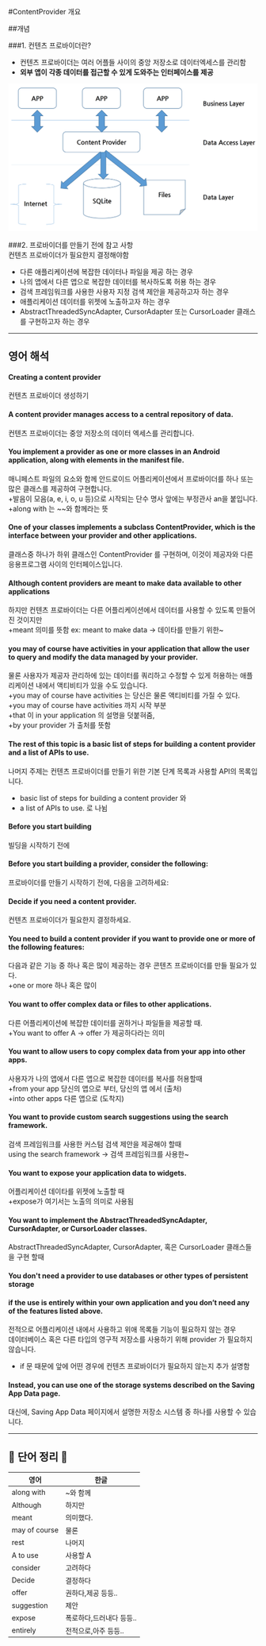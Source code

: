 #ContentProvider 개요   
   
##개념   
   
###1. 컨텐츠 프로바이더란?
+ 컨텐츠 프로바이더는 여러 어플들 사이의 중앙 저장소로 데이터엑세스를 관리함   
+ **외부 앱이 각종 데이터를 접근할 수 있게 도와주는 인터페이스를 제공**   

![Alt text](https://github.com/LonerStayle/Development-English-study/blob/main/app/src/main/res/drawable/loner20210801_contentprovider.png)    
   
###2. 프로바이더를 만들기 전에 참고 사항   
컨텐츠 프로바이더가 필요한지 결정해야함   
   + 다른 애플리케이션에 복잡한 데이터나 파일을 제공 하는 경우   
   + 나의 앱에서 다른 앱으로 복잡한 데이터를 복사하도록 허용 하는 경우   
   + 검색 프레임워크를 사용한 사용자 지정 검색 제안을 제공하고자 하는 경우   
   + 애플리케이션 데이터를 위젯에 노출하고자 하는 경우   
   + AbstractThreadedSyncAdapter, CursorAdapter 또는 CursorLoader 클래스를 구현하고자 하는 경우
   
---------------------------------------------------------

## 영어 해석   
#### Creating a content provider   
컨텐츠 프로바이더 생성하기   
   
#### A content provider manages access to a central repository of data.   
컨텐츠 프로바이더는 중앙 저장소의 데이터 엑세스를 관리합니다.   
   
#### You implement a provider as one or more classes in an Android application, along with elements in the manifest file.  
매니페스트 파일의 요소와 함께 안드로이드 어플리케이션에서 프로바이더를 하나 또는 많은 클래스를 제공하여 구현합니다.   
+발음이 모음(a, e, i, o, u 등)으로 시작되는 단수 명사 앞에는 부정관사 an을 붙입니다.   
+along with 는 ~~와 함께라는 뜻
   
#### One of your classes implements a subclass ContentProvider, which is the interface between your provider and other applications.   
클래스중 하나가 하위 클래스인 ContentProvider 를 구현하며, 이것이 제공자와 다른 응용프로그램 사이의 인터페이스입니다.   
   
#### Although content providers are meant to make data available to other applications   
하지만 컨텐츠 프로바이더는 다른 어플리케이션에서 데이터를 사용할 수 있도록 만들어진 것이지만   
+meant 의미를 뜻함 ex: meant to make data -> 데이타를 만들기 위한~   
   
#### you may of course have activities in your application that allow the user to query and modify the data managed by your provider.    
물론 사용자가 제공자 관리하에 있는 데이터를 쿼리하고 수정할 수 있게 허용하는 애플리케이션 내에서 액티비티가 있을 수도 있습니다.    
+you may of course have activities 는 당신은 물론 액티비티를 가질 수 있다.   
+you may of course have activities 까지 시작 부분    
+that 이 in your application 의 설명을 덧붙혀줌,   
+by your provider 가 출처를 뜻함   
    
#### The rest of this topic is a basic list of steps for building a content provider and a list of APIs to use.   
나머지 주제는 컨텐츠 프로바이더를 만들기 위한 기본 단계 목록과 사용할 API의 목록입니다.   
+ basic list of steps for building a content provider 와   
+ a list of APIs to use. 로 나뉨    
   
#### Before you start building   
빌딩을 시작하기 전에   

#### Before you start building a provider, consider the following:   
프로바이더를 만들기 시작하기 전에, 다음을 고려하세요:   
   
#### Decide if you need a content provider.      
컨텐츠 프로바이더가 필요한지 결정하세요.   
   
#### You need to build a content provider if you want to provide one or more of the following features:   
다음과 같은 기능 중 하나 혹은 많이 제공하는 경우 콘텐츠 프로바이더를 만들 필요가 있다.   
+one or more 하나 혹은 많이   
    
#### You want to offer complex data or files to other applications.   
다른 어플리케이션에 복잡한 데이터를 권하거나 파일들을 제공할 때.  
+You want to offer A -> offer 가 제공하다라는 의미   
   
#### You want to allow users to copy complex data from your app into other apps.   
사용자가 나의 앱에서 다른 앱으로 복잡한 데이터를 복사를 허용할때   
+from your app 당신의 앱으로 부터, 당신의 앱 에서 (출처)   
+into other apps 다른 앱으로 (도착지)   

#### You want to provide custom search suggestions using the search framework.   
검색 프레임워크를 사용한 커스텀 검색 제안을 제공해야 할때   
using the search framework -> 검색 프레임워크를 사용한~   

#### You want to expose your application data to widgets.   
어플리케이션 데이타를 위젯에 노출할 때   
+expose가 여기서는 노출의 의미로 사용됨   

#### You want to implement the AbstractThreadedSyncAdapter, CursorAdapter, or CursorLoader classes.   
AbstractThreadedSyncAdapter, CursorAdapter, 혹은 CursorLoader 클래스들을 구현 할때   
   
#### You don't need a provider to use databases or other types of persistent storage    
#### if the use is entirely within your own application and you don’t need any of the features listed above.   
전적으로 어플리케이션 내에서 사용하고 위애 목록들 기능이 필요하지 않는 경우    
데이터베이스 혹은 다른 타입의 영구적 저장소를 사용하기 위해 provider 가 필요하지 않습니다.   
+ if 문 때문에 앞에 어떤 경우에 컨텐츠 프로바이더가 필요하지 않는지 추가 설명함   
   
#### Instead, you can use one of the storage systems described on the Saving App Data page.   
대신에, Saving App Data 페이지에서 설명한 저장소 시스템 중 하나를 사용할 수 있습니다.

   
-----------------------------------
   
## 📗 단어 정리 📘   
   
|영어|한글|
|---|---|
|along with|~와 함께|
|Although|하지만|
|meant|의미했다.|
|may of course|물론|
|rest|나머지|
|A to use|사용할 A|
|consider|고려하다|
|Decide|결정하다|
|offer|권하다,제공 등등..|
|suggestion|제안|
|expose|폭로하다,드러내다 등등..|
|entirely|전적으로,아주 등등..|